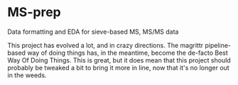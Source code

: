 # MS-prep
Data formatting and EDA for sieve-based MS, MS/MS data

This project has evolved a lot, and in crazy directions. The magrittr pipeline-based way of doing things has, in the meantime, become the de-facto Best Way Of Doing Things.
This is great, but it does mean that this project should probably be tweaked a bit to bring it more in line, now that it's no longer out in the weeds.

